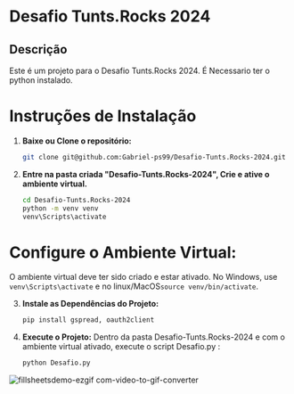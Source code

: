 
# Desafio Tunts.Rocks 2024

## Descrição
Este é um projeto para o Desafio Tunts.Rocks 2024. É Necessario ter o python instalado.

# Instruções de Instalação
1. **Baixe ou Clone o repositório:**
   ```bash
   git clone git@github.com:Gabriel-ps99/Desafio-Tunts.Rocks-2024.git

2. **Entre na pasta criada "Desafio-Tunts.Rocks-2024", Crie e ative o ambiente virtual.**
   ```bash
   cd Desafio-Tunts.Rocks-2024
   python -m venv venv
   venv\Scripts\activate
   
# Configure o Ambiente Virtual:
O ambiente virtual deve ter sido criado e estar ativado.
No Windows, use `venv\Scripts\activate` e no linux/MacOS`source venv/bin/activate`.


3. **Instale as Dependências do Projeto:**
   ```bash
   pip install gspread, oauth2client

4. **Execute o Projeto:**
Dentro da pasta Desafio-Tunts.Rocks-2024 e com o ambiente virtual ativado, execute o script Desafio.py :
   ```bash
   python Desafio.py

![fillsheetsdemo-ezgif com-video-to-gif-converter](https://github.com/Gabriel-ps99/Desafio-Tunts.Rocks-2024/assets/121944069/8010ebad-f492-4107-8165-7255c95af7e1)


